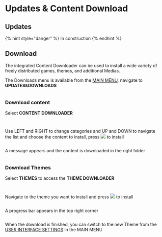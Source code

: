 # Updates & Content Download

## Updates

{% hint style="danger" %}
In construction
{% endhint %}

## Download

The integrated Content Downloader can be used to install a wide variety of freely distributed games, themes, and additional Medias.

The Downloads menu is available from the  [MAIN MENU](../navigation/main-menu.md), navigate to **UPDATES\&DOWNLOADS**

<figure><img src="https://i.imgur.com/9dSyFON.png" alt=""><figcaption></figcaption></figure>

### Download content

Select **CONTENT DOWNLOADER**

<figure><img src="https://i.imgur.com/1G75KFw.png" alt=""><figcaption></figcaption></figure>

<figure><img src="https://i.imgur.com/OusKJDE.png" alt=""><figcaption></figcaption></figure>

Use LEFT and RIGHT to change categories and UP and DOWN to navigate the list and choose the content to install, press ![](<../.gitbook/assets/image (1) (2) (1).png>) to install

<figure><img src="https://i.imgur.com/oLCL7Ht.png" alt=""><figcaption></figcaption></figure>

A message appears and the content is downloaded in the right folder

<figure><img src="https://i.imgur.com/QWZ5wpr.png" alt=""><figcaption></figcaption></figure>

### Download Themes

Select **THEMES** to access the **THEME DOWNLOADER**

<figure><img src="https://i.imgur.com/2LMbbKp.png" alt=""><figcaption></figcaption></figure>

<figure><img src="https://i.imgur.com/Dg0nXHW.png" alt=""><figcaption></figcaption></figure>

Navigate to the theme you want to install and press ![](<../.gitbook/assets/image (1) (2) (1).png>) to install

<figure><img src="https://i.imgur.com/125BaXL.png" alt=""><figcaption></figcaption></figure>

A progress bar appears in the top right corner

<figure><img src="https://i.imgur.com/5BEGno3.png" alt=""><figcaption></figcaption></figure>

When the download is finished, you can switch to the new Theme from the [USER INTERFACE SETTINGS](../navigation/main-menu.md#user-interface-settings) in the MAIN MENU

<figure><img src="https://i.imgur.com/b09I4a0.png" alt=""><figcaption></figcaption></figure>

<figure><img src="https://i.imgur.com/GsonbMJ.png" alt=""><figcaption></figcaption></figure>

<figure><img src="https://i.imgur.com/GO7Truc.png" alt=""><figcaption></figcaption></figure>
